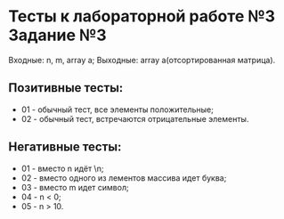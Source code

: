 # Тесты к лабораторной работе №3 Задание №3

Входные: n, m, array a;
Выходные: array a(отсортированная матрица).

## Позитивные тесты:

- 01 - обычный тест, все элементы положительные;
- 02 - обычный тест, встречаются отрицательные элементы.

## Негативные тесты:

- 01 - вместо n идёт \n;
- 02 - вместо одного из лементов массива идeт буквa;
- 03 - вместо m идет символ;
- 04 - n < 0;
- 05 - n > 10.